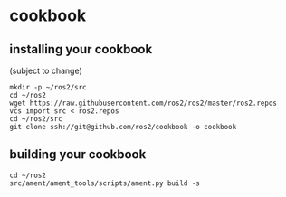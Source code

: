 # cookbook

## installing your cookbook
(subject to change)

```
mkdir -p ~/ros2/src
cd ~/ros2
wget https://raw.githubusercontent.com/ros2/ros2/master/ros2.repos
vcs import src < ros2.repos
cd ~/ros2/src
git clone ssh://git@github.com/ros2/cookbook -o cookbook
```

## building your cookbook
```
cd ~/ros2
src/ament/ament_tools/scripts/ament.py build -s
```
